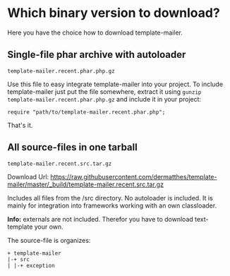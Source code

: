 # Which binary version to download?

Here you have the choice how to download template-mailer.

## Single-file phar archive with autoloader

`template-mailer.recent.phar.php.gz`

Use this file to easy integrate template-mailer into your project. To include
template-mailer just put the file somewhere, extract it using `gunzip template-mailer.recent.phar.php.gz`
and include it in your project:

```
require "path/to/template-mailer.recent.phar.php";
```
That's it.

## All source-files in one tarball

`template-mailer.recent.src.tar.gz`

Download Url: <https://raw.githubusercontent.com/dermatthes/template-mailer/master/_build/template-mailer.recent.src.tar.gz>

Includes all files from the /src directory. No autoloader is included. 
It is mainly for integration into frameworks working with an own classloader.

__Info:__ externals are not included. Therefor you have to download 
text-template your own.

The source-file is organizes:
```
+ template-mailer
|-+ src
| |-+ exception
```
